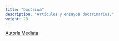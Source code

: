 ```yaml
---
title: "Doctrina"
description: "Artículos y ensayos doctrinarios."
weight: 20
---
```


[Autoría Mediata](../categories/autor%C3%ADa-mediata/)
